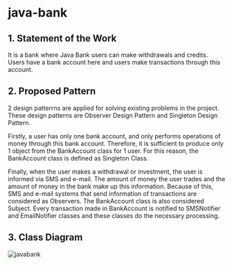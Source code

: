 # java-bank
## 1. Statement of the Work

It is a bank where Java Bank users can make withdrawals and credits. Users have a bank account here and users make transactions through this account.

## 2. Proposed Pattern

2 design patterrns are applied for solving existing problems in the project. These design patterns are Observer Design Pattern and Singleton Design Pattern.

Firstly, a user has only one bank account, and only performs operations of money through this bank account. Therefore, it is sufficient to produce only 1 object from the BankAccount class for 1 user. For this reason, the BankAccount class is defined as Singleton Class.

Finally, when the user makes a withdrawal or investment, the user is informed via SMS and e-mail. The amount of money the user trades and the amount of money in the bank make up this information. Because of this, SMS and e-mail systems that send information of transactions are considered as Observers. The BankAccount class is also considered Subject. Every transaction made in BankAccount is notified to SMSNotifier and EmailNotifier classes and these classes do the necessary processing.

## 3. Class Diagram
![javabank](https://cloud.githubusercontent.com/assets/21054424/26025924/7a619442-37fa-11e7-8182-bdcbf46d2cb8.PNG)
